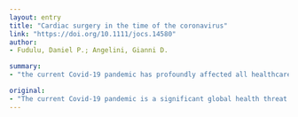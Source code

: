 ```yaml
---
layout: entry
title: "Cardiac surgery in the time of the coronavirus"
link: "https://doi.org/10.1111/jocs.14580"
author:
- Fudulu, Daniel P.; Angelini, Gianni D.

summary:
- "the current Covid-19 pandemic has profoundly affected all healthcare professionals, including heart surgeons. To adapt to these exceptional circumstances, cardiac surgeons had to change their practice significantly. We herein discuss the challenges and broad implications of the outbreak from the perspective of the heart surgeon's perspective. Heart surgeons were able to change the practice significantly to adapt to this situation. The current outbreak is a significant global health threat. It has affected all health professionals and all healthcare professional. This includes the challenges of the current outbreak affecting the current covid-19 Pandemic. the outbreak."

original:
- "The current Covid-19 pandemic is a significant global health threat. The outbreak has profoundly affected all healthcare professionals, including heart surgeons. To adapt to these exceptional circumstances, cardiac surgeons had to change their practice significantly. We herein discuss the challenges and broad implications of the Covid-19 pandemic from the perspective of the heart surgeons."
---
```


